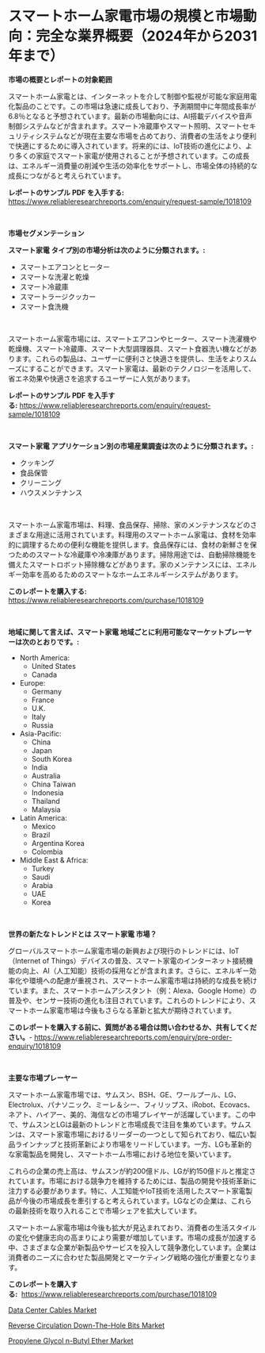 <p><h1>スマートホーム家電市場の規模と市場動向：完全な業界概要（2024年から2031年まで）</h1></p><p><strong>市場の概要とレポートの対象範囲</strong></p>
<p><p>スマートホーム家電とは、インターネットを介して制御や監視が可能な家庭用電化製品のことです。この市場は急速に成長しており、予測期間中に年間成長率が6.8％となると予想されています。最新の市場動向には、AI搭載デバイスや音声制御システムなどが含まれます。スマート冷蔵庫やスマート照明、スマートセキュリティシステムなどが現在主要な市場を占めており、消費者の生活をより便利で快適にするために導入されています。将来的には、IoT技術の進化により、より多くの家庭でスマート家電が使用されることが予想されています。この成長は、エネルギー消費量の削減や生活の効率化をサポートし、市場全体の持続的な成長につながると考えられています。</p></p>
<p><strong>レポートのサンプル PDF を入手する:</strong> <a href="https://www.reliableresearchreports.com/enquiry/request-sample/1018109">https://www.reliableresearchreports.com/enquiry/request-sample/1018109</a></p>
<p>&nbsp;</p>
<p><strong>市場セグメンテーション</strong></p>
<p><strong>スマート家電 タイプ別の市場分析は次のように分類されます。:</strong></p>
<p><ul><li>スマートエアコンとヒーター</li><li>スマートな洗濯と乾燥</li><li>スマート冷蔵庫</li><li>スマートラージクッカー</li><li>スマート食洗機</li></ul></p>
<p>&nbsp;</p>
<p><p>スマートホーム家電市場には、スマートエアコンやヒーター、スマート洗濯機や乾燥機、スマート冷蔵庫、スマート大型調理器具、スマート食器洗い機などがあります。これらの製品は、ユーザーに便利さと快適さを提供し、生活をよりスムーズにすることができます。スマート家電は、最新のテクノロジーを活用して、省エネ効果や快適さを追求するユーザーに人気があります。</p></p>
<p><strong>レポートのサンプル PDF を入手する:</strong>&nbsp;<a href="https://www.reliableresearchreports.com/enquiry/request-sample/1018109">https://www.reliableresearchreports.com/enquiry/request-sample/1018109</a></p>
<p>&nbsp;</p>
<p><strong> スマート家電 アプリケーション別の市場産業調査は次のように分類されます。:</strong></p>
<p><ul><li>クッキング</li><li>食品保管</li><li>クリーニング</li><li>ハウスメンテナンス</li></ul></p>
<p>&nbsp;</p>
<p><p>スマートホーム家電市場は、料理、食品保存、掃除、家のメンテナンスなどのさまざまな用途に活用されています。料理用のスマートホーム家電は、食材を効率的に調理するための便利な機能を提供します。食品保存には、食材の新鮮さを保つためのスマートな冷蔵庫や冷凍庫があります。掃除用途では、自動掃除機能を備えたスマートロボット掃除機などがあります。家のメンテナンスには、エネルギー効率を高めるためのスマートなホームエネルギーシステムがあります。</p></p>
<p><strong>このレポートを購入する:</strong>&nbsp; <a href="https://www.reliableresearchreports.com/purchase/1018109">https://www.reliableresearchreports.com/purchase/1018109</a></p>
<p>&nbsp;</p>
<p><strong>地域に関して言えば、スマート家電 地域ごとに利用可能なマーケットプレーヤーは次のとおりです。:</strong></p>
<p><ul>
    <li>
        North America:
        <ul>
            <li>United States</li>
            <li>Canada</li>
        </ul>
    </li>
    <li>
        Europe:
        <ul>
            <li>Germany</li>
            <li>France</li>
            <li>U.K.</li>
            <li>Italy</li>
            <li>Russia</li>
        </ul>
    </li>
    <li>
        Asia-Pacific:
        <ul>
            <li>China</li>
            <li>Japan</li>
            <li>South Korea</li>
            <li>India</li>
            <li>Australia</li>
            <li>China Taiwan</li>
            <li>Indonesia</li>
            <li>Thailand</li>
            <li>Malaysia</li>
        </ul>
    </li>
    <li>
        Latin America:
        <ul>
            <li>Mexico</li>
            <li>Brazil</li>
            <li>Argentina Korea</li>
            <li>Colombia</li>
        </ul>
    </li>
    <li>
        Middle East & Africa:
        <ul>
            <li>Turkey</li>
            <li>Saudi</li>
            <li>Arabia</li>
            <li>UAE</li>
            <li>Korea</li>
        </ul>
    </li>
    </ul></p>
<p>&nbsp;</p>
<p><strong>世界の新たなトレンドとは スマート家電 市場？</strong></p>
<p><p>グローバルスマートホーム家電市場の新興および現行のトレンドには、IoT（Internet of Things）デバイスの普及、スマート家電のインターネット接続機能の向上、AI（人工知能）技術の採用などが含まれます。さらに、エネルギー効率化や環境への配慮が重視され、スマートホーム家電市場は持続的な成長を続けています。また、スマートホームアシスタント（例：Alexa、Google Home）の普及や、センサー技術の進化も注目されています。これらのトレンドにより、スマートホーム家電市場は今後もさらなる革新と拡大が期待されています。</p></p>
<p><strong>このレポートを購入する前に、質問がある場合は問い合わせるか、共有してください。</strong>- <a href="https://www.reliableresearchreports.com/enquiry/pre-order-enquiry/1018109">https://www.reliableresearchreports.com/enquiry/pre-order-enquiry/1018109</a></p>
<p>&nbsp;</p>
<p><strong>主要な市場プレーヤー</strong></p>
<p><p>スマートホーム家電市場では、サムスン、BSH、GE、ワールプール、LG、Electrolux、パナソニック、ミーレ＆シー、フィリップス、iRobot、Ecovacs、ネアト、ハイアー、美的、海信などの市場プレイヤーが活躍しています。この中で、サムスンとLGは最新のトレンドと市場成長で注目を集めています。サムスンは、スマート家電市場におけるリーダーの一つとして知られており、幅広い製品ラインナップと技術革新により市場をリードしています。一方、LGも革新的な家電製品を開発し、スマートホーム市場における地位を築いています。</p><p>これらの企業の売上高は、サムスンが約200億ドル、LGが約150億ドルと推定されています。市場における競争力を維持するためには、製品の開発や技術革新に注力する必要があります。特に、人工知能やIoT技術を活用したスマート家電製品が今後の市場成長を牽引すると考えられています。LGなどの企業は、これらの最新技術を取り入れることで市場シェアを拡大しています。</p><p>スマートホーム家電市場は今後も拡大が見込まれており、消費者の生活スタイルの変化や健康志向の高まりにより需要が増加しています。市場の成長が加速する中、さまざまな企業が新製品やサービスを投入して競争激化しています。企業は消費者のニーズに合わせた製品開発とマーケティング戦略の強化が重要となります。</p></p>
<p><strong>このレポートを購入する:</strong>&nbsp;&nbsp;<a href="https://www.reliableresearchreports.com/purchase/1018109">https://www.reliableresearchreports.com/purchase/1018109</a></p>
<p><p><a href="https://view.publitas.com/reportprime-1/data-center-cables-market-dynamics-2023-2030-also-about-its-market-trends-projections-and-opportunities/">Data Center Cables Market</a></p><p><a href="https://view.publitas.com/reportprime-1/reverse-circulation-down-the-hole-bits-market-size-2023-2030-global-industrial-analysis-key-geographical-regions-market-share-top-key-players-product-types-and-forecast-research-report/">Reverse Circulation Down-The-Hole Bits Market</a></p><p><a href="https://view.publitas.com/reportprime-1/propylene-glycol-n-butyl-ether-market-challenges-opportunities-and-growth-drivers-and-major-market-players-forecasted-for-period-from-2023-2030/">Propylene Glycol n-Butyl Ether Market</a></p></p>